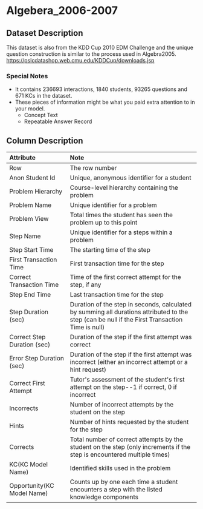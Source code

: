 # Algebera_2006-2007

## Dataset Description
This dataset is also from the KDD Cup 2010 EDM Challenge and the unique question construction is similar to the process used in Algebra2005.  
https://pslcdatashop.web.cmu.edu/KDDCup/downloads.jsp 


### Special Notes
- It contains 236693 interactions, 1840 students, 93265 questions and 671 KCs in the dataset.
- These pieces of information might be what you paid extra attention to in your model.
  - Concept Text
  - Repeatable Answer Record


## Column Description
| Attribute                   | Note                                                                                                                                            |
|:-----------------------------|:-------------------------------------------------------------------------------------------------------------------------------------------------|
| Row                         | The row number |
| Anon Student Id             | Unique, anonymous identifier for a student |
| Problem Hierarchy           | Course-level hierarchy containing the problem |
| Problem Name                | Unique identifier for a problem |
| Problem View                | Total times the student has seen the problem up to this point|
| Step Name                   | Unique identifier for a steps within a problem |
| Step Start Time             | The starting time of the step | 
| First Transaction Time      | First transaction time for the step |
| Correct Transaction Time    | Time of the first correct attempt for the step, if any |
| Step End Time               | Last transaction time for the step|
| Step Duration (sec)         | Duration of the step in seconds, calculated by summing all durations attributed to the step (can be null if the First Transaction Time is null) |
| Correct Step Duration (sec) | Duration of the step if the first attempt was correct |
| Error Step Duration (sec)   | Duration of the step if the first attempt was incorrect (either an incorrect attempt or a hint request) |
| Correct First Attempt       | Tutor's assessment of the student's first attempt on the step--1 if correct, 0 if incorrect |
| Incorrects                  | Number of incorrect attempts by the student on the step|
| Hints                       | Number of hints requested by the student for the step|
| Corrects                    | Total number of correct attempts by the student on the step (only increments if the step is encountered multiple times)                         |
| KC(KC Model Name)           | Identified skills used in the problem |
| Opportunity(KC Model Name)  | Counts up by one each time a student encounters a step with the listed knowledge components | 